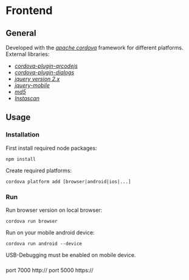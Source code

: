 # Frontend
## General
Developed with the _[apache cordova](https://cordova.apache.org/)_ framework for different platforms.  
External libraries:
 - _[cordova-plugin-qrcodejs](https://github.com/MenelicSoftware/cordova-plugin-qrcodejs.git)_
 - _[cordova-plugin-dialogs](https://github.com/apache/cordova-plugin-dialogs)_
 - _[jquery version 2.x](https://code.jquery.com/jquery/)_
 - _[jquery-mobile](https://jquerymobile.com/)_
 - _[md5](https://github.com/blueimp/JavaScript-MD5)_
 - _[Instascan](https://rawgit.com/schmich/instascan-builds/master/instascan.min.js)_ 
## Usage
### Installation
First install required node packages:
```
npm install
```

Create required platforms:
```
cordova platform add [browser|android|ios|...]
```
### Run
Run browser version on local browser:
```
cordova run browser
```
Run on your mobile android device:
```
cordova run android --device
```
USB-Debugging must be enabled on mobile device.

###
port 7000 http://
port 5000 https://
